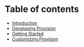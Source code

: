 # Table of contents

* [Introduction](README.md)
* [Developing Provision](developing-provision.md)
* [Getting Started](untitled.md)
* [Customizing Provision](customizing-provision.md)

